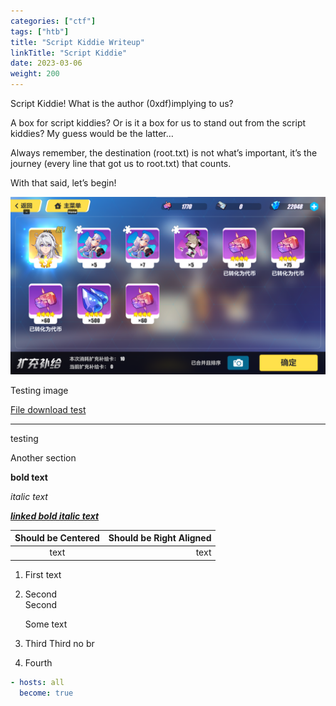 ```yaml
---
categories: ["ctf"]
tags: ["htb"]
title: "Script Kiddie Writeup"
linkTitle: "Script Kiddie"
date: 2023-03-06
weight: 200
---
```


Script Kiddie!
What is the author (0xdf)implying to us?

A box for script kiddies?
Or is it a box for us to stand out from the script kiddies?
My guess would be the latter…

Always remember, the destination (root.txt) is not what’s important, it’s the journey (every line that got us to root.txt) that counts.

With that said, let’s begin!

![image](images/1_test_img.png)

Testing image

[File download test](images/crackme1.bin)

---

testing

Another section

**bold text**

*italic text*

[***linked bold italic text***](docs.cheahcheesam.com)

| Should be Centered | Should be Right Aligned |
| :-: | -: |
| text | text |

1. First text
2. Second<br>
   Second<br>
   
   Some text
3. Third
   Third no br
4. Fourth

```yml
- hosts: all
  become: true
```
